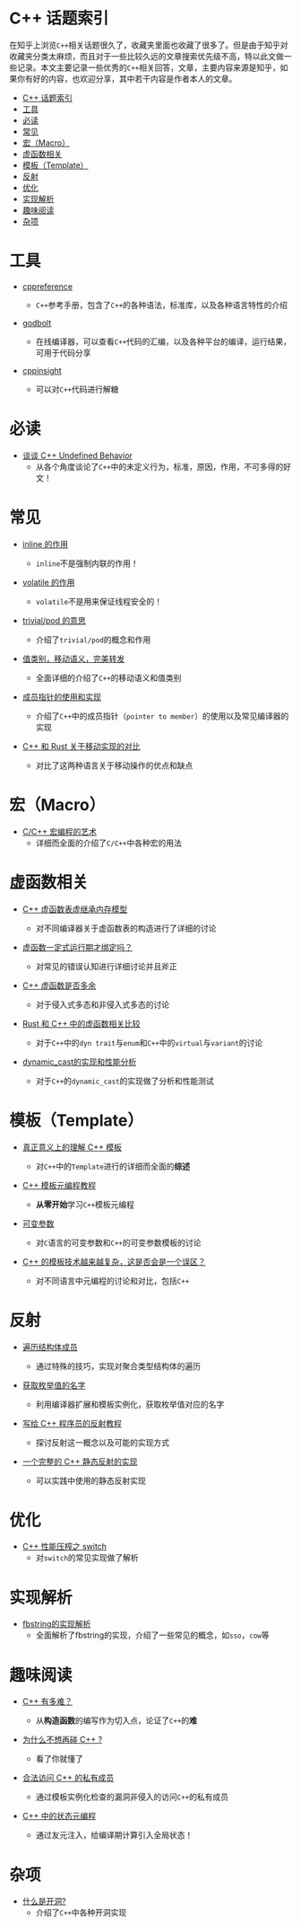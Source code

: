 # C++ 话题索引
在知乎上浏览`C++`相关话题很久了，收藏夹里面也收藏了很多了。但是由于知乎对收藏夹分类太麻烦，而且对于一些比较久远的文章搜索优先级不高，特以此文做一些记录。本文主要记录一些优秀的`C++`相关回答，文章，主要内容来源是知乎，如果你有好的内容，也欢迎分享，其中若干内容是作者本人的文章。

- [C++ 话题索引](#c-话题索引)
- [工具](#工具)
- [必读](#必读)
- [常见](#常见)
- [宏（Macro）](#宏macro)
- [虚函数相关](#虚函数相关)
- [模板（Template）](#模板template)
- [反射](#反射)
- [优化](#优化)
- [实现解析](#实现解析)
- [趣味阅读](#趣味阅读)
- [杂项](#杂项)
 

# 工具
- [cppreference](https://cppreference.com/w/)
  - `C++`参考手册，包含了`C++`的各种语法，标准库，以及各种语言特性的介绍

- [godbolt](https://godbolt.org/)
  - 在线编译器，可以查看`C++`代码的汇编，以及各种平台的编译，运行结果，可用于代码分享
- [cppinsight](https://cppinsights.io/)
  - 可以对`C++`代码进行解糖

# 必读
- [谈谈 C++ Undefined Behavior](https://zhuanlan.zhihu.com/p/391088391)
  - 从各个角度谈论了`C++`中的未定义行为，标准，原因，作用，不可多得的好文！

# 常见
- [inline 的作用](https://www.zhihu.com/question/419304773/answer/1453712022)
  - `inline`不是强制内联的作用！

- [volatile 的作用](https://zhuanlan.zhihu.com/p/33074506)
  - `volatile`不是用来保证线程安全的！

- [trivial/pod 的意思](https://www.zhihu.com/question/472942396/answer/2009365067)
  - 介绍了`trivial/pod`的概念和作用 

- [值类别，移动语义，完美转发](https://www.zhihu.com/question/363686723/answer/1976488046)
  - 全面详细的介绍了`C++`的移动语义和值类别

- [成员指针的使用和实现](https://zhuanlan.zhihu.com/p/659510753)
  - 介绍了`C++`中的成员指针（`pointer to member`）的使用以及常见编译器的实现

- [C++ 和 Rust 关于移动实现的对比](https://www.zhihu.com/question/369738529/answer/1006022667)
  - 对比了这两种语言关于移动操作的优点和缺点

# 宏（Macro）

- [C/C++ 宏编程的艺术](https://zhuanlan.zhihu.com/p/152354031)
  - 详细而全面的介绍了`C/C++`中各种宏的用法

# 虚函数相关
- [C++ 虚函数表虚继承内存模型](https://zhuanlan.zhihu.com/p/41309205)
  - 对不同编译器关于虚函数表的构造进行了详细的讨论

- [虚函数一定式运行期才绑定吗？](https://www.zhihu.com/question/491602524/answer/2165605549)
  - 对常见的错误认知进行详细讨论并且斧正

- [C++ 虚函数是否多余](https://www.zhihu.com/question/280968276/answer/421051100)
  - 对于侵入式多态和非侵入式多态的讨论

- [Rust 和 C++ 中的虚函数相关比较](https://www.zhihu.com/question/444822225/answer/2775163146)
  - 对于`C++`中的`dyn trait`与`enum`和`C++`中的`virtual`与`variant`的讨论

- [dynamic_cast的实现和性能分析](https://zhuanlan.zhihu.com/p/580330672)
  - 对于`C++`的`dynamic_cast`的实现做了分析和性能测试

# 模板（Template）
- [真正意义上的理解 C++ 模板](https://zhuanlan.zhihu.com/p/655902377)
  - 对`C++`中的`Template`进行的详细而全面的**综述**

- [C++ 模板元编程教程](https://zhuanlan.zhihu.com/p/378355217)
  - **从零开始**学习`C++`模板元编程

- [可变参数](https://zhuanlan.zhihu.com/p/104450480)
  - 对`C`语言的可变参数和`C++`的可变参数模板的讨论

- [C++ 的模板技术越来越复杂，这是否会是一个误区？](https://www.zhihu.com/question/600808314/answer/3027252107)
  - 对不同语言中元编程的讨论和对比，包括`C++`

# 反射
- [遍历结构体成员](https://www.zhihu.com/question/598203489/answer/3153384431)
  - 通过特殊的技巧，实现对聚合类型结构体的遍历    

- [获取枚举值的名字](https://zhuanlan.zhihu.com/p/649810772)
  - 利用编译器扩展和模板实例化，获取枚举值对应的名字

- [写给 C++ 程序员的反射教程](https://zhuanlan.zhihu.com/p/669358870)
  - 探讨反射这一概念以及可能的实现方式

- [一个完整的 C++ 静态反射的实现](https://zhuanlan.zhihu.com/p/136561745)
  - 可以实践中使用的静态反射实现 

# 优化
- [C++ 性能压榨之 switch](https://zhuanlan.zhihu.com/p/38139553)
  - 对`switch`的常见实现做了解析

# 实现解析
- [fbstring的实现解析](https://www.zhihu.com/question/54664311/answer/1978680475)
  -  全面解析了fbstring的实现，介绍了一些常见的概念，如`sso`，`cow`等

# 趣味阅读
- [C++ 有多难？](https://www.zhihu.com/question/30196513/answer/563560938)
  - 从**构造函数**的编写作为切入点，论证了`C++`的**难**

- [为什么不想再碰 C++ ?](https://zhuanlan.zhihu.com/p/24328534)
  - 看了你就懂了

- [合法访问 C++ 的私有成员](https://www.zhihu.com/question/521898260/answer/2394522797)
  - 通过模板实例化检查的漏洞非侵入的访问`C++`的私有成员

- [C++ 中的状态元编程](https://zhuanlan.zhihu.com/p/646752343)
  - 通过友元注入，给编译期计算引入全局状态！

# 杂项
- [什么是开洞?](https://zhuanlan.zhihu.com/p/348365662)
  - 介绍了`C++`中各种开洞实现

